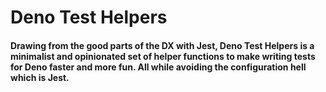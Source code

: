 # Deno Test Helpers

#### Drawing from the good parts of the DX with Jest, Deno Test Helpers is a minimalist and opinionated set of helper functions to make writing tests for Deno faster and more fun. All while avoiding the configuration hell which is Jest.
